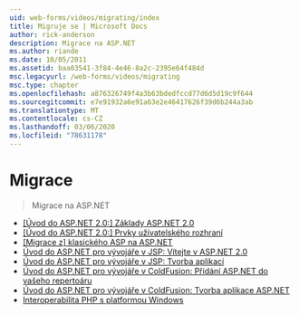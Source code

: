 ```yaml
---
uid: web-forms/videos/migrating/index
title: Migruje se | Microsoft Docs
author: rick-anderson
description: Migrace na ASP.NET
ms.author: riande
ms.date: 10/05/2011
ms.assetid: baa03541-3f84-4e46-8a2c-2395e64f484d
msc.legacyurl: /web-forms/videos/migrating
msc.type: chapter
ms.openlocfilehash: a876326749f4a3b63bdedfccd77d6d5d19c9f644
ms.sourcegitcommit: e7e91932a6e91a63e2e46417626f39d6b244a3ab
ms.translationtype: MT
ms.contentlocale: cs-CZ
ms.lasthandoff: 03/06/2020
ms.locfileid: "78631178"
---
```

# <a name="migrating"></a>Migrace

> Migrace na ASP.NET

- [[Úvod do ASP.NET 2.0:] Základy ASP.NET 2.0](intro-to-aspnet-20-aspnet-20-fundamentals.md)
- [[Úvod do ASP.NET 2.0:] Prvky uživatelského rozhraní](intro-to-aspnet-20-user-interface-elements.md)
- [[Migrace z] klasického ASP na ASP.NET](migrating-from-classic-asp-to-aspnet.md)
- [Úvod do ASP.NET pro vývojáře v JSP: Vítejte v ASP.NET 2.0](intro-to-aspnet-for-jsp-developers-welcome-to-aspnet-20.md)
- [Úvod do ASP.NET pro vývojáře v JSP: Tvorba aplikací](intro-to-aspnet-for-jsp-developers-building-applications.md)
- [Úvod do ASP.NET pro vývojáře v ColdFusion: Přidání ASP.NET do vašeho repertoáru](intro-to-aspnet-for-coldfusion-developers-adding-aspnet-to-your-repertoire.md)
- [Úvod do ASP.NET pro vývojáře v ColdFusion: Tvorba aplikace ASP.NET](introduction-to-aspnet-for-coldfusion-developers-building-an-aspnet-application.md)
- [Interoperabilita PHP s platformou Windows](interop-between-php-and-the-windows-platform.md)
